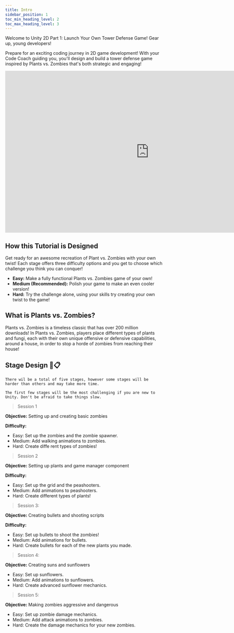 ```yaml
---
title: Intro
sidebar_position: 1
toc_min_heading_level: 2
toc_max_heading_level: 3
---
```


Welcome to Unity 2D Part 1: Launch Your Own Tower Defense Game! Gear up, young developers!

Prepare for an exciting coding journey in 2D game development! With your Code Coach guiding you, you'll design and build a tower defense game inspired by Plants vs. Zombies that's both strategic and engaging!

<iframe style={{border: "3px solid #47c621"}} width="917" height="516" src="https://player.vimeo.com/video/966024287?badge=0&amp;autopause=0&amp;player_id=0&amp;app_id=58479" title="Unity 2D" frameborder="0" allow="accelerometer; autoplay; clipboard-write; encrypted-media; gyroscope; picture-in-picture; web-share" referrerpolicy="strict-origin-when-cross-origin" allowfullscreen></iframe>

## How this Tutorial is Designed

Get ready for an awesome recreation of Plant vs. Zombies with your own twist! Each stage offers three difficulty options and you get to choose which challenge you think you can conquer!

- **Easy:** Make a fully functional Plants vs. Zombies game of your own!
- **Medium (Recommended):** Polish your game to make an even cooler version!
- **Hard:** Try the challenge alone, using your skills try creating your own twist to the game!

## What is Plants vs. Zombies?

Plants vs. Zombies is a timeless classic that has over 200 million downloads! In Plants vs. Zombies, players place different types of plants and fungi, each with their own unique offensive or defensive capabilities, around a house, in order to stop a horde of zombies from reaching their house!

## Stage Design 🎨📋  
    There wil be a total of five stages, however some stages will be harder than others and may take more time.
    
    The first few stages will be the most challenging if you are new to Unity. Don't be afraid to take things slow.

>Session 1

**Objective:** Setting up and creating basic zombies

**Difficulty:**

- Easy: Set up the zombies and the zombie spawner.
- Medium: Add walking animations to zombies.
- Hard: Create diffe
rent types of zombies!

>Session 2

**Objective:** Setting up plants and game manager component

**Difficulty:**

- Easy: Set up the grid and the peashooters.
- Medium: Add animations to peashooters.
- Hard: Create different types of plants!

>Session 3:

**Objective:** Creating bullets and shooting scripts

**Difficulty:**

- Easy: Set up bullets to shoot the zombies!
- Medium: Add animations for bullets.
- Hard: Create bullets for each of the new plants you made.

>Session 4:

**Objective:** Creating suns and sunflowers

- Easy: Set up sunflowers.
- Medium: Add animations to sunflowers.
- Hard: Create advanced sunflower mechanics.

>Session 5:

**Objective:** Making zombies aggressive and dangerous

- Easy: Set up zombie damage mechanics.
- Medium: Add attack animations to zombies.
- Hard: Create the damage mechanics for your new zombies.